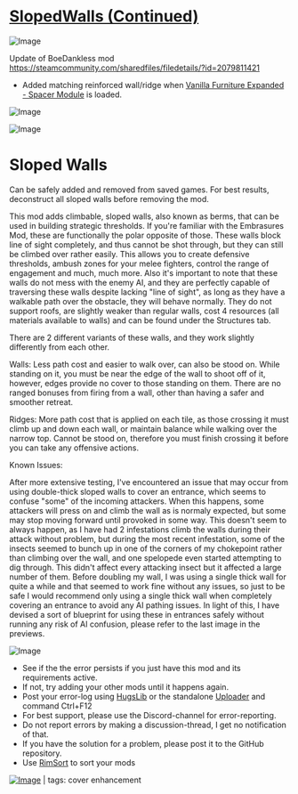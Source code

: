 # [SlopedWalls (Continued)](https://steamcommunity.com/sharedfiles/filedetails/?id=2608883664)

![Image](https://i.imgur.com/buuPQel.png)

Update of BoeDankless mod
https://steamcommunity.com/sharedfiles/filedetails/?id=2079811421

- Added matching reinforced wall/ridge when [Vanilla Furniture Expanded - Spacer Module](https://steamcommunity.com/sharedfiles/filedetails/?id=2028381079) is loaded.

![Image](https://i.imgur.com/pufA0kM.png)
	
![Image](https://i.imgur.com/Z4GOv8H.png)

# Sloped Walls


Can be safely added and removed from saved games. For best results, deconstruct all sloped walls before removing the mod.

This mod adds climbable, sloped walls, also known as berms, that can be used in building strategic thresholds. If you're familiar with the Embrasures Mod, these are functionally the polar opposite of those. These walls block line of sight completely, and thus cannot be shot through, but they can still be climbed over rather easily. This allows you to create defensive thresholds, ambush zones for your melee fighters, control the range of engagement and much, much more. Also it's important to note that these walls do not mess with the enemy AI, and they are perfectly capable of traversing these walls despite lacking "line of sight", as long as they have a walkable path over the obstacle, they will behave normally. They do not support roofs, are slightly weaker than regular walls, cost 4 resources (all materials available to walls) and can be found under the Structures tab. 

There are 2 different variants of these walls, and they work slightly differently from each other.

Walls: Less path cost and easier to walk over, can also be stood on. While standing on it, you must be near the edge of the wall to shoot off of it, however, edges provide no cover to those standing on them. There are no ranged bonuses from firing from a wall, other than having a safer and smoother retreat.

Ridges: More path cost that is applied on each tile, as those crossing it must climb up and down each wall, or maintain balance while walking over the narrow top. Cannot be stood on, therefore you must finish crossing it before you can take any offensive actions.

Known Issues: 

After more extensive testing, I've encountered an issue that may occur from using double-thick sloped walls to cover an entrance, which seems to confuse "some" of the incoming attackers. When this happens, some attackers will press on and climb the wall as is normaly expected, but some may stop moving forward until provoked in some way. This doesn't seem to always happen, as I have had 2 infestations climb the walls during their attack without problem, but during the most recent infestation, some of the insects seemed to bunch up in one of the corners of my chokepoint rather than climbing over the wall, and one spelopede even started attempting to dig through. This didn't affect every attacking insect but it affected a large number of them. Before doubling my wall, I was using a single thick wall for quite a while and that seemed to work fine without any issues, so just to be safe I would recommend only using a single thick wall when completely covering an entrance to avoid any AI pathing issues. In light of this, I have devised a sort of blueprint for using these in entrances safely without running any risk of AI confusion, please refer to the last image in the previews.

![Image](https://i.imgur.com/PwoNOj4.png)



-  See if the the error persists if you just have this mod and its requirements active.
-  If not, try adding your other mods until it happens again.
-  Post your error-log using [HugsLib](https://steamcommunity.com/workshop/filedetails/?id=818773962) or the standalone [Uploader](https://steamcommunity.com/sharedfiles/filedetails/?id=2873415404) and command Ctrl+F12
-  For best support, please use the Discord-channel for error-reporting.
-  Do not report errors by making a discussion-thread, I get no notification of that.
-  If you have the solution for a problem, please post it to the GitHub repository.
-  Use [RimSort](https://github.com/RimSort/RimSort/releases/latest) to sort your mods

 

[![Image](https://img.shields.io/github/v/release/emipa606/SlopedWalls?label=latest%20version&style=plastic&color=9f1111&labelColor=black)](https://steamcommunity.com/sharedfiles/filedetails/changelog/2608883664) | tags:  cover enhancement
